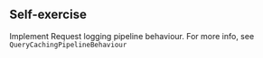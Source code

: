 ## Self-exercise
Implement Request logging pipeline behaviour. For more info, see `QueryCachingPipelineBehaviour`